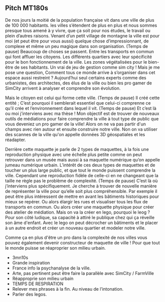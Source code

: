 ## Pitch MT180s
De nos jours la moitié de la population française vit dans une ville de plus de 100 000 habitants. les villes s’étendent de plus en plus et nous sommes presque tous amené à y vivre, que ça soit pour nos études, le travail ou plein d’autres raisons. Venant d’un petit village de montagne la ville est pour moi (et peut être pour vous aussi) quelque chose d’impressionnant, de complexe et même un peu magique dans son organisation. (Temps de pause) Beaucoup de choses se passent. Entre les transports en commun qui font affluer les citoyens. Les différents quartiers avec leur spécificité pour le bon fonctionnement de la ville. Les zones végétalisées pour le bien-être de ses habitants. Un vrai de jeu de gestion comme sim city ! Mais je me pose une question, Comment tous ce monde arrive à s’organiser dans cet espace aussi restreint ? Aujourd’hui seul certains experts comme des urbanistes, des architectes, des élus de la ville ou bien les pro gamer de SimCity arrivent à analyser et comprendre son évolution. 

Mais le citoyen est celui qui forme cette ville. (Temps de pause) Il créé cette entité ; C’est pourquoi il semblerait essentiel que celui-ci comprenne ce qu’il crée et l’environnement dans lequel il vit. (Temps de pause) Et c’est là ou moi j’interviens avec ma thèse ! Mon objectif est de trouver de nouveaux outils de médiations pour faire comprendre la ville à tout type de public que vous deveniez un pro gamer de la ville! Alors on ne va pas partir d'un champs avec rien autour et ensuite construire notre ville. Non on va utiliser des scannes de la ville qu'on appelle données 3D géospatiales et les réadapter.

Derrière cette maquette je parle de 2 types de maquettes, à la fois une reproduction physique avec une échelle plus petite comme on peut retrouver dans un musée mais aussi à sa maquette numérique qu’on appelle jumeau numérique urbain.  L’intérêt de ces deux types de maquettes et de toucher un plus large public, et que tout le monde puissent comprendre la ville. 
Cependant une reproduction fidèle de celle-ci en ne changeant que la taille ne règle pas le problème de complexité. (Temps de pause) C’est là où j’interviens plus spécifiquement. Je cherche à trouver de nouvelle manière de représenter la ville pour qu’elle soit plus compréhensible. Par exemple il peut être plus intéressent de mettre en avant les bâtiments historiques pour mieux se repérer. Ou alors élargir les rues et visualiser tous les flux de transports en commun. Ou alors créer une maquette physique pour créer des atelier de médiation. Mais on va la créer en lego, pourquoi le leog ? Pour son côté ludique, sa capacité à attiré le publique chez qui ça réveille son âme d'enfant. Avec le lego on peut décrocher un bâtiments et le placer à un autre endroit et créer un nouveau quartier et modeler notre ville.

 Comme ça en plus d'être un pro dans la complexité de nos villes vous pouvez également devenir constructeur de maquette de ville ! Pour que tout le monde puisse se réaproprier son milieu urbain.



-	3mn10s
-	Grande inspiration
-	France info la psychanalyse de la ville. 
-	Arte, pas pertinent peut être faire la parallèle avec SimCity / FarmVille
-	Réapproprie son milieu urbain
-	TEMPS DE RESPIRATION
-	Relever mes phrases à la fin.  Au niveau de l’intonation. 
-   Parler des legos. 




